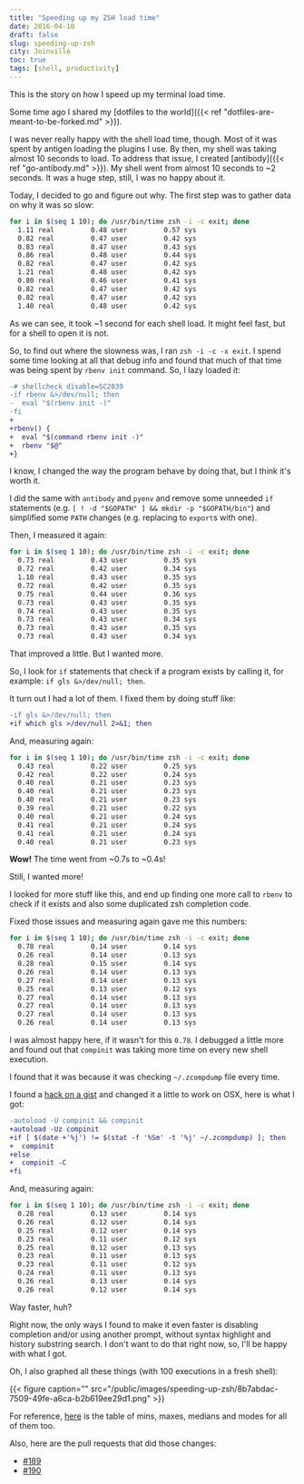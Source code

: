 ```yaml
---
title: "Speeding up my ZSH load time"
date: 2016-04-10
draft: false
slug: speeding-up-zsh
city: Joinville
toc: true
tags: [shell, productivity]
---
```


This is the story on how I speed up my terminal load time.

Some time ago I shared my [dotfiles to the world]({{< ref "dotfiles-are-meant-to-be-forked.md" >}}).

I was never really happy with the shell load time, though. Most of it was spent by antigen loading the plugins I use. By then, my shell was taking almost 10 seconds to load. To address that issue, I created [antibody]({{< ref "go-antibody.md" >}}). My shell went from almost 10 seconds to ~2 seconds. It was a huge step, still, I was no happy about it.

Today, I decided to go and figure out why. The first step was to gather data on why it was so slow:

```sh
for i in $(seq 1 10); do /usr/bin/time zsh -i -c exit; done
  1.11 real         0.48 user         0.57 sys
  0.82 real         0.47 user         0.42 sys
  0.83 real         0.47 user         0.43 sys
  0.86 real         0.48 user         0.44 sys
  0.82 real         0.47 user         0.42 sys
  1.21 real         0.48 user         0.42 sys
  0.80 real         0.46 user         0.41 sys
  0.82 real         0.47 user         0.42 sys
  0.82 real         0.47 user         0.42 sys
  1.40 real         0.48 user         0.42 sys
```

As we can see, it took ~1 second for each shell load. It might feel fast, but for a shell to open it is not.

So, to find out where the slowness was, I ran `zsh -i -c -x exit`. I spend some time looking at all that debug info and found that much of that time was being spent by `rbenv init` command. So, I lazy loaded it:

```diff
-# shellcheck disable=SC2039
-if rbenv &>/dev/null; then
-  eval "$(rbenv init -)"
-fi
+
+rbenv() {
+  eval "$(command rbenv init -)"
+  rbenv "$@"
+}
```

I know, I changed the way the program behave by doing that, but I think it's worth it.

I did the same with `antibody` and `pyenv` and remove some unneeded `if` statements (e.g. `[ ! -d "$GOPATH" ] && mkdir -p "$GOPATH/bin"`) and simplified some `PATH` changes (e.g. replacing to `export`s with one).

Then, I measured it again:

```sh
for i in $(seq 1 10); do /usr/bin/time zsh -i -c exit; done
  0.73 real         0.43 user         0.35 sys
  0.72 real         0.42 user         0.34 sys
  1.10 real         0.43 user         0.35 sys
  0.72 real         0.42 user         0.35 sys
  0.75 real         0.44 user         0.36 sys
  0.73 real         0.43 user         0.35 sys
  0.74 real         0.43 user         0.35 sys
  0.73 real         0.43 user         0.34 sys
  0.73 real         0.43 user         0.35 sys
  0.73 real         0.43 user         0.34 sys
```

That improved a little. But I wanted more.

So, I look for `if` statements that check if a program exists by calling it, for example: `if gls &>/dev/null; then`.

It turn out I had a lot of them. I fixed them by doing stuff like:

```diff
-if gls &>/dev/null; then
+if which gls >/dev/null 2>&1; then
```

And, measuring again:

```sh
for i in $(seq 1 10); do /usr/bin/time zsh -i -c exit; done
  0.43 real         0.22 user         0.25 sys
  0.42 real         0.22 user         0.24 sys
  0.40 real         0.21 user         0.23 sys
  0.40 real         0.21 user         0.23 sys
  0.40 real         0.21 user         0.23 sys
  0.39 real         0.21 user         0.22 sys
  0.40 real         0.21 user         0.24 sys
  0.41 real         0.21 user         0.24 sys
  0.41 real         0.21 user         0.24 sys
  0.40 real         0.21 user         0.23 sys
```

**Wow!** The time went from ~0.7s to ~0.4s!

Still, I wanted more!

I looked for more stuff like this, and end up finding one more call to `rbenv` to check if it exists and also some duplicated zsh completion code.

Fixed those issues and measuring again gave me this numbers:

```sh
for i in $(seq 1 10); do /usr/bin/time zsh -i -c exit; done
  0.78 real         0.14 user         0.14 sys
  0.26 real         0.14 user         0.13 sys
  0.28 real         0.15 user         0.14 sys
  0.26 real         0.14 user         0.13 sys
  0.27 real         0.14 user         0.13 sys
  0.25 real         0.13 user         0.12 sys
  0.27 real         0.14 user         0.13 sys
  0.27 real         0.14 user         0.13 sys
  0.27 real         0.14 user         0.13 sys
  0.26 real         0.14 user         0.13 sys
```

I was almost happy here, if it wasn't for this `0.78`. I debugged a little more and found out that `compinit` was taking more time on every new shell execution.

I found that it was because it was checking `~/.zcompdump` file every time.

I found a [hack on a gist](https://gist.github.com/ctechols/ca1035271ad134841284) and changed it a little to work on OSX, here is what I got:

```diff
-autoload -U compinit && compinit
+autoload -Uz compinit
+if [ $(date +'%j') != $(stat -f '%Sm' -t '%j' ~/.zcompdump) ]; then
+  compinit
+else
+  compinit -C
+fi
```

And, measuring again:

```sh
for i in $(seq 1 10); do /usr/bin/time zsh -i -c exit; done
  0.28 real         0.13 user         0.14 sys
  0.26 real         0.12 user         0.14 sys
  0.25 real         0.12 user         0.14 sys
  0.23 real         0.11 user         0.12 sys
  0.25 real         0.12 user         0.13 sys
  0.23 real         0.11 user         0.13 sys
  0.23 real         0.11 user         0.12 sys
  0.24 real         0.11 user         0.13 sys
  0.26 real         0.13 user         0.14 sys
  0.26 real         0.12 user         0.14 sys
```

Way faster, huh?

Right now, the only ways I found to make it even faster is disabling completion and/or using another prompt, without syntax highlight and history substring search. I don't want to do that right now, so, I'll be happy with what I got.

Oh, I also graphed all these things (with 100 executions in a fresh shell):

{{< figure caption="" src="/public/images/speeding-up-zsh/8b7abdac-7509-49fe-a6ca-b2b619ee29d1.png" >}}

For reference, [here](https://docs.google.com/spreadsheets/d/150esx1EvZSqSH6JbRiPjK5pPHYUMsD7yiwSvDCzoS0U) is the table of mins, maxes, medians and modes for all of them too.

Also, here are the pull requests that did those changes:

- [#189](https://github.com/caarlos0/dotfiles/pull/189)
- [#190](https://github.com/caarlos0/dotfiles/pull/190)

